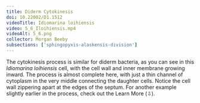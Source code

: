 ```yaml
---
title: Diderm Cytokinesis
doi: 10.22002/D1.1512
videoTitle: Idiomarina loihiensis
video: 5_6_Iloihiensis.mp4
videoAlt: 5_6.png
collector: Morgan Beeby
subsections: ['sphingopyxis-alaskensis-division']
---
```


The cytokinesis process is similar for diderm bacteria, as you can see in this *Idiomarina loihiensis* cell, with the cell wall and inner membrane growing inward. The process is almost complete here, with just a thin channel of cytoplasm in the very middle connecting the daughter cells. Notice the cell wall zippering apart at the edges of the septum. For another example slightly earlier in the process, check out the Learn More (⇩).

